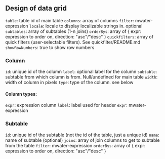 

## Design of data grid

`table`: table id of main table
`columns`: array of columns
`filter`: mwater-expression
`locale`: locale to display localizable strings in. optional
`subtables`: array of subtables (1-n joins)
`orderBys`: array of { expr: expression to order on, direction: "asc"/"desc" }
`quickfilters`: array of quick filters (user-selectable filters). See quickfilter/README.md
`showRowNumbers`: true to show row numbers

### Column

`id`: unique id of the column
`label`: optional label for the column
`subtable`: subtable from which column is from. Null/undefined for main table
`width`: width of column in pixels
`type`: type of the column. see below

#### Column types:
`expr`: expression column
  `label`: label used for header
  `expr`: mwater-expression

### Subtable

`id`: unique id of the subtable (not the id of the table, just a unique id)
`name`: name of subtable (optional)
`joins`: array of join columns to get to subtable from the table
`filter`: mwater-expression
`orderBys`: array of { expr: expression to order on, direction: "asc"/"desc" }
